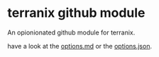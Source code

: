 # terranix github module

An opionionated github module for terranix.

have a look at the [options.md](./options.md) or the [options.json](options.json).
